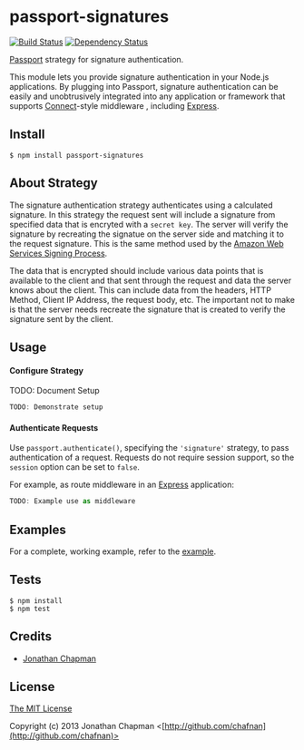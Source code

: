 # passport-signatures

[![Build Status](https://travis-ci.org/chafnan/passport-signatures.png?branch=master)](https://travis-ci.org/chafnan/passport-signatures)
[![Dependency Status](https://david-dm.org/chafnan/passport-signatures.png)](https://david-dm.org/chafnan/passport-signatures)

[Passport](http://passportjs.org/) strategy for signature authentication.

This module lets you provide signature authentication in your Node.js
applications.  By plugging into Passport, signature authentication can
be easily and unobtrusively integrated into any application or framework
that supports [Connect](http://www.senchalabs.org/connect/)-style middleware
, including [Express](http://expressjs.com/).

## Install

    $ npm install passport-signatures

## About Strategy

The signature authentication strategy authenticates using a calculated
signature. In this strategy the request sent will include a signature from
specified data that is encryted with a `secret key`.  The server will verify
the signature by recreating the signatue on the server side and matching it
to the request signature.  This is the same method used by the
[Amazon Web Services Signing Process](http://docs.aws.amazon.com/general/latest/gr/signature-version-4.html).

The data that is encrypted should include various data points that is
available to the client and that sent through the request and data the
server knows about the client.  This can include data from the headers, HTTP
Method, Client IP Address, the request body, etc.  The important not to make
is that the server needs recreate the signature that is created to verify
the signature sent by the client.

## Usage

#### Configure Strategy

TODO: Document Setup

``` Javascript
TODO: Demonstrate setup
```

#### Authenticate Requests

Use `passport.authenticate()`, specifying the `'signature'` strategy, to
pass authentication of a request.  Requests do not require session support,
so the `session` option can be set to `false`.

For example, as route middleware in an [Express](http://expressjs.com/)
application:

``` Javascript
TODO: Example use as middleware
```

## Examples

For a complete, working example, refer to the [example](https://github.com/chafnan/passport-anonymous/tree/master/examples/signature).

## Tests

    $ npm install
    $ npm test

## Credits

  - [Jonathan Chapman](http://github.com/chafnan)

## License

[The MIT License](http://opensource.org/licenses/MIT)

Copyright (c) 2013 Jonathan Chapman <[http://github.com/chafnan](http://github.com/chafnan)>